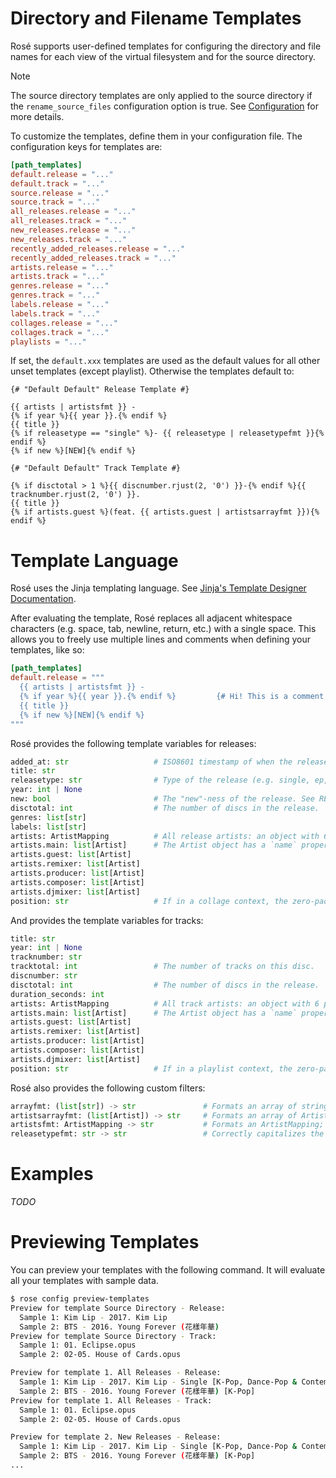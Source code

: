 # Directory and Filename Templates

Rosé supports user-defined templates for configuring the directory and file
names for each view of the virtual filesystem and for the source directory.

> [!NOTE]
> The source directory templates are only applied to the source directory if
> the `rename_source_files` configuration option is true. See
> [Configuration](./CONFIGURATION.md) for more details.

To customize the templates, define them in your configuration file. The
configuration keys for templates are:

```toml
[path_templates]
default.release = "..."
default.track = "..."
source.release = "..."
source.track = "..."
all_releases.release = "..."
all_releases.track = "..."
new_releases.release = "..."
new_releases.track = "..."
recently_added_releases.release = "..."
recently_added_releases.track = "..."
artists.release = "..."
artists.track = "..."
genres.release = "..."
genres.track = "..."
labels.release = "..."
labels.track = "..."
collages.release = "..."
collages.track = "..."
playlists = "..."
```

If set, the `default.xxx` templates are used as the default values for all
other unset templates (except playlist). Otherwise the templates default to:

```jinja2
{# "Default Default" Release Template #}

{{ artists | artistsfmt }} -
{% if year %}{{ year }}.{% endif %}
{{ title }}
{% if releasetype == "single" %}- {{ releasetype | releasetypefmt }}{% endif %}
{% if new %}[NEW]{% endif %}

{# "Default Default" Track Template #}

{% if disctotal > 1 %}{{ discnumber.rjust(2, '0') }}-{% endif %}{{ tracknumber.rjust(2, '0') }}.
{{ title }}
{% if artists.guest %}(feat. {{ artists.guest | artistsarrayfmt }}){% endif %}
```

# Template Language

Rosé uses the Jinja templating language. See [Jinja's Template Designer
Documentation](https://jinja.palletsprojects.com/en/3.1.x/templates/).

After evaluating the template, Rosé replaces all adjacent whitespace characters
(e.g. space, tab, newline, return, etc.) with a single space. This allows you
to freely use multiple lines and comments when defining your templates, like
so:

```toml
[path_templates]
default.release = """
  {{ artists | artistsfmt }} -
  {% if year %}{{ year }}.{% endif %}         {# Hi! This is a comment! #}
  {{ title }}
  {% if new %}[NEW]{% endif %}
"""
```

Rosé provides the following template variables for releases:

```python
added_at: str                   # ISO8601 timestamp of when the release was added to the library.
title: str
releasetype: str                # Type of the release (e.g. single, ep, etc). One of the enums as defined in TAGGING_CONVENTIONS.md.
year: int | None
new: bool                       # The "new"-ness of the release. See RELEASES.md for documentation on this feature.
disctotal: int                  # The number of discs in the release.
genres: list[str]
labels: list[str]
artists: ArtistMapping          # All release artists: an object with 6 properties, each corresponding to one role.
artists.main: list[Artist]      # The Artist object has a `name` property with the artist name.
artists.guest: list[Artist]
artists.remixer: list[Artist]
artists.producer: list[Artist]
artists.composer: list[Artist]
artists.djmixer: list[Artist]
position: str                   # If in a collage context, the zero-padded position of the release in the collage.
```

And provides the template variables for tracks:

```python
title: str
year: int | None
tracknumber: str
tracktotal: int                 # The number of tracks on this disc.
discnumber: str
disctotal: int                  # The number of discs in the release.
duration_seconds: int
artists: ArtistMapping          # All track artists: an object with 6 properties, each corresponding to one role.
artists.main: list[Artist]      # The Artist object has a `name` property with the artist name.
artists.guest: list[Artist]
artists.remixer: list[Artist]
artists.producer: list[Artist]
artists.composer: list[Artist]
artists.djmixer: list[Artist]
position: str                   # If in a playlist context, the zero-padded position of the track in the playlist.
```

Rosé also provides the following custom filters:

```python
arrayfmt: (list[str]) -> str               # Formats an array of strings as x, y & z.
artistsarrayfmt: (list[Artist]) -> str     # Formats an array of Artist objects as x, y & z.
artistsfmt: ArtistMapping -> str           # Formats an ArtistMapping; puts guests in (feat. x) and producers in (prod. x).
releasetypefmt: str -> str                 # Correctly capitalizes the all-lowercase release type enum value.
```

# Examples

_TODO_

# Previewing Templates

You can preview your templates with the following command. It will evaluate all
your templates with sample data.

```bash
$ rose config preview-templates
Preview for template Source Directory - Release:
  Sample 1: Kim Lip - 2017. Kim Lip
  Sample 2: BTS - 2016. Young Forever (花樣年華)
Preview for template Source Directory - Track:
  Sample 1: 01. Eclipse.opus
  Sample 2: 02-05. House of Cards.opus

Preview for template 1. All Releases - Release:
  Sample 1: Kim Lip - 2017. Kim Lip - Single [K-Pop, Dance-Pop & Contemporary R&B]
  Sample 2: BTS - 2016. Young Forever (花樣年華) [K-Pop]
Preview for template 1. All Releases - Track:
  Sample 1: 01. Eclipse.opus
  Sample 2: 02-05. House of Cards.opus

Preview for template 2. New Releases - Release:
  Sample 1: Kim Lip - 2017. Kim Lip - Single [K-Pop, Dance-Pop & Contemporary R&B]
  Sample 2: BTS - 2016. Young Forever (花樣年華) [K-Pop]
...
```
